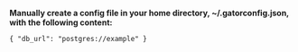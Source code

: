 **Manually create a config file in your home directory, ~/.gatorconfig.json, with the following content:**

`{
"db_url": "postgres://example"
}
`